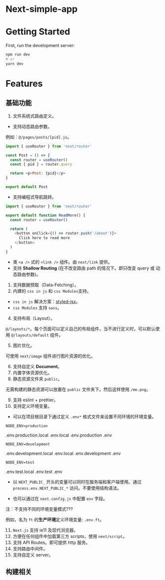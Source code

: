 # Next-simple-app
# Getting Started

First, run the development server:

```bash
npm run dev
# or
yarn dev
```
# Features

## 基础功能

1. 文件系统式路由定义。

- 支持动态路由参数。

例如：`@/pages/posts/[pid].js`。

``` js
import { useRouter } from 'next/router'

const Post = () => {
  const router = useRouter()
  const { pid } = router.query

  return <p>Post: {pid}</p>
}

export default Post
```

- 支持编程式导航跳转。

``` js
import { useRouter } from 'next/router'

export default function ReadMore() {
  const router = useRouter()

  return (
    <button onClick={() => router.push('/about')}>
      Click here to read more
    </button>
  )
}
```

- 类 `<a />` 式的 `<link />` 组件。由 `next/link` 提供。
- 支持 **Shallow Routing** (在不改变路由 path 的情况下。即只改变 query 或 动态路由参数)。

1. 支持数据预取（Data-Fetching）。
2. 内建的 `css in js` 和 `css Modules`支持。

- `css in js` 解决方案：<a href="https://github.com/vercel/styled-jsx">styled-jsx</a>。
- `css Modules` 支持 `sass`。

4. 支持布局（Layout）。

`@/layouts/*`。每个页面可以定义自己的布局组件，当不进行定义时，可以默认使用 `@/layouts/default` 组件。

5. 图片优化。

可使用 `next/image` 组件进行图片资源的优化。

6. 支持自定义 **Document**。
7. 内置字体资源优化。
8. 静态资源文件夹 `public`。

无需构建的静态资源可以放置在 `public` 文件夹下。然后这样使用 `/me.png`。

9. 支持 eslint + prettier。
10. 支持定义环境变量。

- 可以在项目根目录下通过定义 `.env*` 格式文件来设置不同环境的环境变量。

`NODE_ENV=production`

.env.production.local
.env.local
.env.production
.env

`NODE_ENV=development`

.env.development.local
.env.local
.env.development
.env

`NODE_ENV=test`

.env.test.local
.env.test
.env

- 以 `NEXT_PUBLIC_`  开头的变量可以同时在服务端和客户端使用。通过 `process.env.NEXT_PUBLIC_*` 访问。不要使用结构语法。

- 也可以通过在 `next.config.js` 中配置 `env` 字段。

注：不支持不同的环境变量模式???

例如，名为 `ft` 的**生产环境**定义环境变量: `.env.ft`。

11.  `Next.js` 支持 ie11 及现代浏览器。
12.  方便在任何组件中加载第三方 scripts，使用 `next/script`。
13.  支持 API Routes。即可提供 http 服务。
14.  支持路由中间件。
15.  支持自定义 server。

## 构建相关